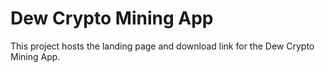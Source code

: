 # Dew Crypto Mining App

This project hosts the landing page and download link for the Dew Crypto Mining App.